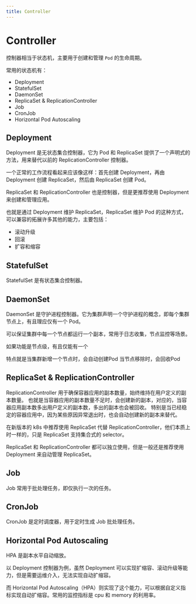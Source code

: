```yaml
---
title: Controller
---
```


# Controller

控制器相当于状态机，主要用于创建和管理 `Pod` 的生命周期。

常用的状态机有：
* Deployment
* StatefulSet
* DaemonSet
* ReplicaSet & ReplicationController
* Job
* CronJob
* Horizontal Pod Autoscaling

## Deployment
Deployment 是无状态集合控制器，它为 Pod 和 ReplicaSet 提供了一个声明式的方法，用来替代以前的 ReplicationController 控制器。

一个正常的工作流程看起来应该像这样：首先创建 Deployment，再由 Deployment 创建 ReplicaSet，然后由 ReplicaSet 创建 Pod。

ReplicaSet 和 ReplicationController 也是控制器，但是更推荐使用 Deployment 来创建和管理应用。

也就是通过 Deployment 维护 ReplicaSet，ReplicaSet 维护 Pod 的这种方式，可以兼容的拓展许多其他的能力，主要包括：
* 滚动升级
* 回滚
* 扩容和缩容

## StatefulSet
StatefulSet 是有状态集合控制器。

## DaemonSet
DaemonSet 是守护进程控制器。它为集群声明一个守护进程的概念，即每个集群节点上，有且理应仅有一个 Pod。

可以保证集群中每一个节点都运行一个副本，常用于日志收集，节点监控等场景。

如果功能是节点级，有且仅能有一个

特点就是当集群新增一个节点时，会自动创建Pod
当节点移除时，会回收Pod

## ReplicaSet & ReplicationController
ReplicationController 用于确保容器应用的副本数量，始终维持在用户定义的副本数量。
也就是当容器应用的副本数量不足时，会创建新的副本，对应的，当容器应用副本数多出用户定义的副本数，多出的副本也会被回收。
特别是当已经稳定的容器应用中，因为某些原因异常退出时，也会自动创建新的副本来替代。

在新版本的 k8s 中推荐使用 ReplicaSet 代替 ReplicationController，他们本质上时一样的，只是 ReplicaSet 支持集合式的 selector。

ReplicaSet 和 ReplicationController 都可以独立使用，但是一般还是推荐使用 Deployment 来自动管理 ReplicaSet。

## Job
Job 常用于批处理任务，即仅执行一次的任务。

## CronJob
CronJob 是定时调度器，用于定时生成 Job 批处理任务。

## Horizontal Pod Autoscaling
HPA 是副本水平自动缩放。

以 Deployment 控制器为例，虽然 Deployment 可以实现扩缩容、滚动升级等能力，但是需要运维介入，无法实现自动扩缩容。

而 Horizontal Pod Autoscaling（HPA）则实现了这个能力，可以根据自定义指标实现自动扩缩容。常用的监控指标是 cpu 和 memory 的利用率。
